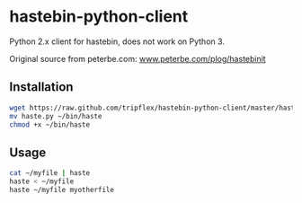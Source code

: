 hastebin-python-client
======================

Python 2.x client for hastebin, does not work on Python 3.

Original source from peterbe.com:
www.peterbe.com/plog/hastebinit

## Installation
``` bash
wget https://raw.github.com/tripflex/hastebin-python-client/master/haste.py
mv haste.py ~/bin/haste
chmod +x ~/bin/haste
```

## Usage
``` bash
cat ~/myfile | haste
haste < ~/myfile
haste ~/myfile myotherfile
```
